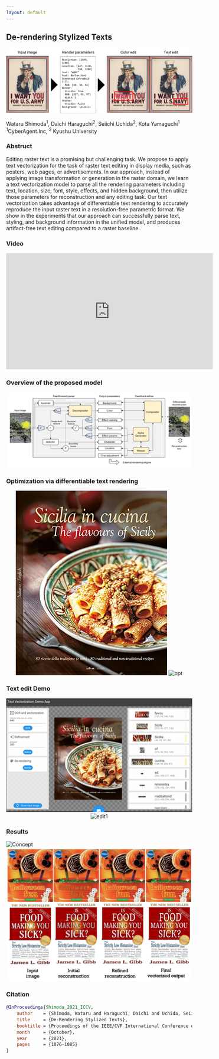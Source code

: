 ```yaml
---
layout: default
---
```


## De-rendering Stylized Texts

![Concept](https://raw.githubusercontent.com/CyberAgentAILab/derendering-text/master/example/concept.jpg)

Wataru Shimoda<sup>1</sup>, Daichi Haraguchi<sup>2</sup>, Seiichi Uchida<sup>2</sup>, Kota Yamaguchi<sup>1</sup>  
<sup>1</sup>CyberAgent.Inc, <sup>2</sup> Kyushu University  

### Abstruct
Editing raster text is a promising but challenging task. We propose to apply text vectorization for the task of raster text editing in display media, such as posters, web pages, or advertisements. In our approach, instead of applying image transformation or generation in the raster domain, we learn a text vectorization model to parse all the rendering parameters including text, location, size, font, style, effects, and hidden background, then utilize those parameters for reconstruction and any editing task. Our text vectorization takes advantage of differentiable text rendering to accurately reproduce the input raster text in a resolution-free parametric format. We show in the experiments that our approach can successfully parse text, styling, and background information in the unified model, and produces artifact-free text editing compared to a raster baseline.

### Video
<div style="text-align: center;">
<iframe width="560" height="315" src="https://www.youtube.com/embed/R8PinaLyci0" title="YouTube video player" frameborder="0" allow="accelerometer; autoplay; clipboard-write; encrypted-media; gyroscope; picture-in-picture" allowfullscreen></iframe>
</div>

### Overview of the proposed model
![Concept](https://raw.githubusercontent.com/CyberAgentAILab/derendering-text/master/example/model.png)

### Optimization via differentiable text rendering
<div align = 'center'>
<img src = "https://raw.githubusercontent.com/CyberAgentAILab/derendering-text/master/example/sample.jpg" title = "inp" >
<img src = "https://raw.githubusercontent.com/CyberAgentAILab/derendering-text/master/example/opt.gif" title = "opt" >
</div>

### Text edit Demo
<div align = 'center'>
<img src = "https://raw.githubusercontent.com/CyberAgentAILab/derendering-text/master/example/edit0.gif" title = "edit0" >
<img src = "https://raw.githubusercontent.com/CyberAgentAILab/derendering-text/master/example/edit1.gif" title = "edit1" >
</div>

### Results
![Concept](https://raw.githubusercontent.com/CyberAgentAILab/derendering-text/master/example/rec0.png)
![Concept](https://raw.githubusercontent.com/CyberAgentAILab/derendering-text/master/example/rec1.png)

### Citation

```bibtex
@InProceedings{Shimoda_2021_ICCV,
    author    = {Shimoda, Wataru and Haraguchi, Daichi and Uchida, Seiichi and Yamaguchi, Kota},
    title     = {De-Rendering Stylized Texts},
    booktitle = {Proceedings of the IEEE/CVF International Conference on Computer Vision (ICCV)},
    month     = {October},
    year      = {2021},
    pages     = {1076-1085}
}
```
